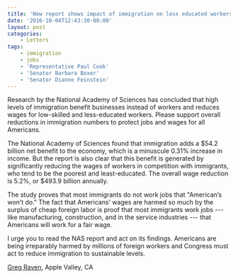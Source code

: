 ```yaml
---
title: 'New report shows impact of immigration on less educated workers'
date: '2016-10-04T12:43:30-08:00'
layout: post
categories:
    - Letters
tags:
    - immigration
    - jobs
    - 'Representative Paul Cook'
    - 'Senator Barbara Boxer'
    - 'Senator Dianne Feinstein'
---
```


Research by the National Academy of Sciences has concluded that high levels of immigration benefit businesses instead of workers and reduces wages for low-skilled and less-educated workers. Please support overall reductions in immigration numbers to protect jobs and wages for all Americans.

The National Academy of Sciences found that immigration adds a $54.2 billion net benefit to the economy, which is a minuscule 0.31% increase in income. But the report is also clear that this benefit is generated by significantly reducing the wages of workers in competition with immigrants, who tend to be the poorest and least-educated. The overall wage reduction is 5.2%, or $493.9 billion annually.

The study proves that most immigrants do not work jobs that "American’s won’t do." The fact that Americans’ wages are harmed so much by the surplus of cheap foreign labor is proof that most immigrants work jobs --- like manufacturing, construction, and in the service industries --- that Americans will work for a fair wage.

I urge you to read the NAS report and act on its findings. Americans are being irreparably harmed by millions of foreign workers and Congress must act to reduce immigration to sustainable levels.

[Greg Raven](https://www.gregraven.org), Apple Valley, CA